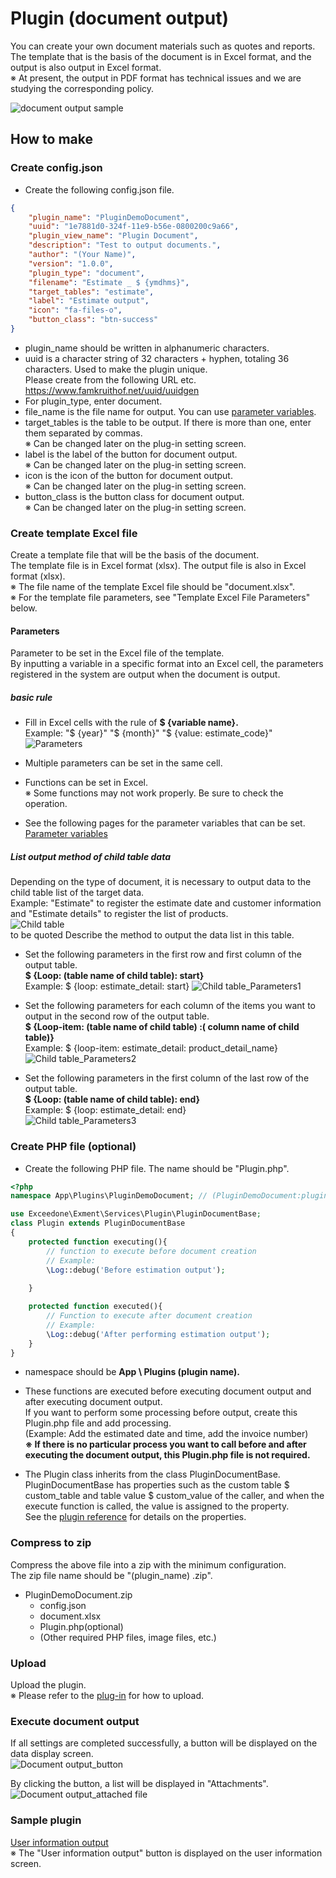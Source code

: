 # Plugin (document output)
You can create your own document materials such as quotes and reports.  
The template that is the basis of the document is in Excel format, and the output is also output in Excel format.  
※ At present, the output in PDF format has technical issues and we are studying the corresponding policy.

![document output sample](img/plugin/plugin_document1.png)   

## How to make

### Create config.json
- Create the following config.json file.  

~~~ json
{
    "plugin_name": "PluginDemoDocument",
    "uuid": "1e7881d0-324f-11e9-b56e-0800200c9a66",
    "plugin_view_name": "Plugin Document",
    "description": "Test to output documents.",
    "author": "(Your Name)",
    "version": "1.0.0",
    "plugin_type": "document",
    "filename": "Estimate _ $ {ymdhms}",
    "target_tables": "estimate",
    "label": "Estimate output",
    "icon": "fa-files-o",
    "button_class": "btn-success"
}
~~~

- plugin_name should be written in alphanumeric characters.
- uuid is a character string of 32 characters + hyphen, totaling 36 characters. Used to make the plugin unique.  
Please create from the following URL etc.  
https://www.famkruithof.net/uuid/uuidgen
- For plugin_type, enter document.
- file_name is the file name for output. You can use [parameter variables](/params).
- target_tables is the table to be output. If there is more than one, enter them separated by commas.  
※ Can be changed later on the plug-in setting screen.
- label is the label of the button for document output.  
※ Can be changed later on the plug-in setting screen.
- icon is the icon of the button for document output.  
※ Can be changed later on the plug-in setting screen.
- button_class is the button class for document output.  
※ Can be changed later on the plug-in setting screen.


### Create template Excel file
Create a template file that will be the basis of the document.  
The template file is in Excel format (xlsx). The output file is also in Excel format (xlsx).  
※ The file name of the template Excel file should be "document.xlsx".  
※ For the template file parameters, see "Template Excel File Parameters" below.  

#### Parameters
Parameter to be set in the Excel file of the template.  
By inputting a variable in a specific format into an Excel cell, the parameters registered in the system are output when the document is output.  

##### basic rule
- Fill in Excel cells with the rule of **$ {variable name}.**  
Example: "$ {year}" "$ {month}" "$ {value: estimate_code}"  
![Parameters](img/plugin/plugin_document_params.png)  

- Multiple parameters can be set in the same cell.

- Functions can be set in Excel.  
※ Some functions may not work properly. Be sure to check the operation.

- See the following pages for the parameter variables that can be set.  
[Parameter variables](/params)


##### List output method of child table data
Depending on the type of document, it is necessary to output data to the child table list of the target data.  
Example: "Estimate" to register the estimate date and customer information and "Estimate details" to register the list of products.  
![Child table](img/plugin/plugin_document_children.png)  
to be quoted Describe the method to output the data list in this table.  

- Set the following parameters in the first row and first column of the output table.  
 **$ {Loop: (table name of child table): start}**  
Example: $ {loop: estimate_detail: start}
![Child table_Parameters1](img/plugin/plugin_document_loop1.png)  

- Set the following parameters for each column of the items you want to output in the second row of the output table.  
 **$ {Loop-item: (table name of child table) :( column name of child table)}**  
Example: $ {loop-item: estimate_detail: product_detail_name}  
![Child table_Parameters2](img/plugin/plugin_document_loop2.png)  

- Set the following parameters in the first column of the last row of the output table.  
 **$ {Loop: (table name of child table): end}**  
Example: $ {loop: estimate_detail: end}  
![Child table_Parameters3](img/plugin/plugin_document_loop3.png)  


### Create PHP file (optional)
- Create the following PHP file. The name should be "Plugin.php".  

~~~ php
<?php
namespace App\Plugins\PluginDemoDocument; // (PluginDemoDocument:plugin name)

use Exceedone\Exment\Services\Plugin\PluginDocumentBase;
class Plugin extends PluginDocumentBase
{
    protected function executing(){
        // function to execute before document creation
        // Example:
        \Log::debug('Before estimation output');
        
    }

    protected function executed(){
        // Function to execute after document creation
        // Example:
        \Log::debug('After performing estimation output');
    }
}

~~~

- namespace should be **App \ Plugins (plugin name).**

- These functions are executed before executing document output and after executing document output.  
If you want to perform some processing before output, create this Plugin.php file and add processing.  
(Example: Add the estimated date and time, add the invoice number)  
**※ If there is no particular process you want to call before and after executing the document output, this Plugin.php file is not required.**

- The Plugin class inherits from the class PluginDocumentBase.  
PluginDocumentBase has properties such as the custom table $ custom_table and table value $ custom_value of the caller, and when the execute function is called, the value is assigned to the property.  
See the [plugin reference](plugin_reference.md) for details on the properties.  


### Compress to zip
Compress the above file into a zip with the minimum configuration.  
The zip file name should be "(plugin_name) .zip".  
- PluginDemoDocument.zip
    - config.json
    - document.xlsx
    - Plugin.php(optional)
    - (Other required PHP files, image files, etc.)


### Upload
Upload the plugin.  
※ Please refer to the [plug-in](/plugin) for how to upload.  


### Execute document output
If all settings are completed successfully, a button will be displayed on the data display screen.  
![Document output_button](img/plugin/plugin_document_button.png)  
  
By clicking the button, a list will be displayed in "Attachments".  
![Document output_attached file](img/plugin/plugin_document_list.png) 

### Sample plugin
[User information output](https://exment.net/downloads/sample/plugin/document_demo_user.zip)  
※ The "User information output" button is displayed on the user information screen.
